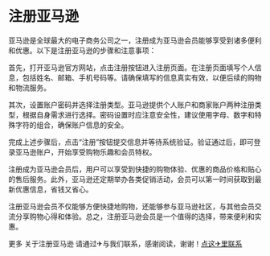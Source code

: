 # 注册亚马逊

亚马逊是全球最大的电子商务公司之一，注册成为亚马逊会员能够享受到诸多便利和优惠。以下是注册亚马逊的步骤和注意事项：

首先，打开亚马逊官方网站，点击注册按钮进入注册页面。在注册页面填写个人信息，包括姓名、邮箱、手机号码等。请确保填写的信息真实有效，以便后续的购物和物流服务。

其次，设置账户密码并选择注册类型。亚马逊提供个人账户和商家账户两种注册类型，根据自身需求进行选择。密码设置时应注意安全性，建议使用字母、数字和特殊字符的组合，确保账户信息的安全。

完成上述步骤后，点击“注册”按钮提交信息并等待系统验证。验证通过后，即可登录亚马逊账户，开始享受购物乐趣和会员特权。

注册成为亚马逊会员后，用户可以享受到快捷的购物体验、优惠的商品价格和贴心的售后服务。此外，亚马逊还定期举办各类促销活动，会员可以第一时间获取到最新优惠信息，省钱又省心。

注册亚马逊会员不仅能够方便快捷地购物，还能够参与亚马逊社区，与其他会员交流分享购物心得和体验。总之，注册亚马逊会员是一个值得的选择，带来便利和实惠。

更多 关于注册亚马逊 请通过✈与我们联系，感谢阅读，谢谢！[点这✈里联系](https://w.k02.cc)